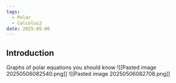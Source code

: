 ```yaml
---
tags:
  - Polar
  - Calculus2
date: 2025-05-06
---
```

## Introduction 
Graphs of polar equations you should know
![[Pasted image 20250506082540.png]]
![[Pasted image 20250506082708.png]]
```

```